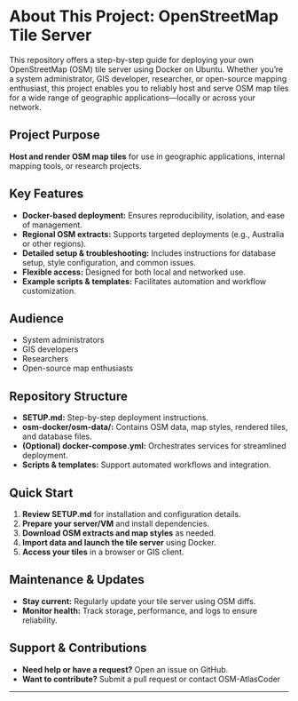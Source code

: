 # About This Project: OpenStreetMap Tile Server

This repository offers a step-by-step guide for deploying your own OpenStreetMap (OSM) tile server using Docker on Ubuntu. Whether you’re a system administrator, GIS developer, researcher, or open-source mapping enthusiast, this project enables you to reliably host and serve OSM map tiles for a wide range of geographic applications—locally or across your network.

## Project Purpose

**Host and render OSM map tiles** for use in geographic applications, internal mapping tools, or research projects.

## Key Features

- **Docker-based deployment:** Ensures reproducibility, isolation, and ease of management.
- **Regional OSM extracts:** Supports targeted deployments (e.g., Australia or other regions).
- **Detailed setup & troubleshooting:** Includes instructions for database setup, style configuration, and common issues.
- **Flexible access:** Designed for both local and networked use.
- **Example scripts & templates:** Facilitates automation and workflow customization.

## Audience

- System administrators
- GIS developers
- Researchers
- Open-source map enthusiasts

## Repository Structure

- **SETUP.md:** Step-by-step deployment instructions.
- **osm-docker/osm-data/:** Contains OSM data, map styles, rendered tiles, and database files.
- **(Optional) docker-compose.yml:** Orchestrates services for streamlined deployment.
- **Scripts & templates:** Support automated workflows and integration.

## Quick Start

1. **Review SETUP.md** for installation and configuration details.
2. **Prepare your server/VM** and install dependencies.
3. **Download OSM extracts and map styles** as needed.
4. **Import data and launch the tile server** using Docker.
5. **Access your tiles** in a browser or GIS client.

## Maintenance & Updates

- **Stay current:** Regularly update your tile server using OSM diffs.
- **Monitor health:** Track storage, performance, and logs to ensure reliability.

## Support & Contributions

- **Need help or have a request?** Open an issue on GitHub.
- **Want to contribute?** Submit a pull request or contact OSM-AtlasCoder

---


